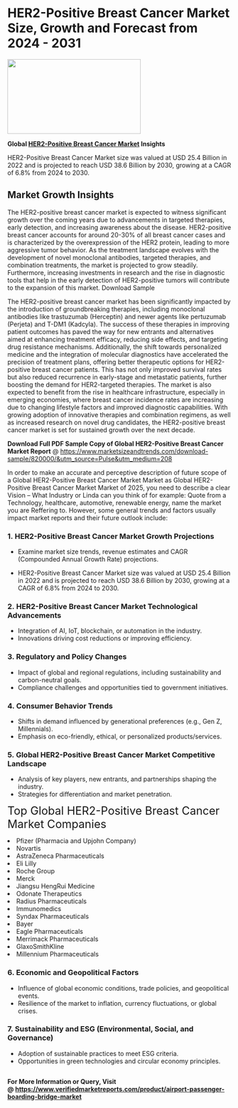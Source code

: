 <H1>HER2-Positive Breast Cancer Market Size, Growth and Forecast from 2024 - 2031</H1><img class="aligncenter size-medium wp-image-584254" src="https://thirdeyenews.in/wp-content/uploads/2024/09/Global-Market-Research-300x168.jpeg" alt="" width="300" height="168" /><p><strong>Global&nbsp;<a href="https://www.marketsizeandtrends.com/download-sample/820000/&amp;utm_source=Pulse&amp;utm_medium=208">HER2-Positive Breast Cancer Market</a> Insights</strong></p><p>HER2-Positive Breast Cancer Market size was valued at USD 25.4 Billion in 2022 and is projected to reach USD 38.6 Billion by 2030, growing at a CAGR of 6.8% from 2024 to 2030.</p><p><h2>Market Growth Insights</h2> <p>The HER2-positive breast cancer market is expected to witness significant growth over the coming years due to advancements in targeted therapies, early detection, and increasing awareness about the disease. HER2-positive breast cancer accounts for around 20-30% of all breast cancer cases and is characterized by the overexpression of the HER2 protein, leading to more aggressive tumor behavior. As the treatment landscape evolves with the development of novel monoclonal antibodies, targeted therapies, and combination treatments, the market is projected to grow steadily. Furthermore, increasing investments in research and the rise in diagnostic tools that help in the early detection of HER2-positive tumors will contribute to the expansion of this market. Download Sample</p> <p>The HER2-positive breast cancer market has been significantly impacted by the introduction of groundbreaking therapies, including monoclonal antibodies like trastuzumab (Herceptin) and newer agents like pertuzumab (Perjeta) and T-DM1 (Kadcyla). The success of these therapies in improving patient outcomes has paved the way for new entrants and alternatives aimed at enhancing treatment efficacy, reducing side effects, and targeting drug resistance mechanisms. Additionally, the shift towards personalized medicine and the integration of molecular diagnostics have accelerated the precision of treatment plans, offering better therapeutic options for HER2-positive breast cancer patients. This has not only improved survival rates but also reduced recurrence in early-stage and metastatic patients, further boosting the demand for HER2-targeted therapies. The market is also expected to benefit from the rise in healthcare infrastructure, especially in emerging economies, where breast cancer incidence rates are increasing due to changing lifestyle factors and improved diagnostic capabilities. With growing adoption of innovative therapies and combination regimens, as well as increased research on novel drug candidates, the HER2-positive breast cancer market is set for sustained growth over the next decade. </p><p><span class=""><strong>Download Full PDF Sample Copy of Global HER2-Positive Breast Cancer Market Report</strong> @ <a href="https://www.marketsizeandtrends.com/download-sample/820000/&amp;utm_source=Pulse&amp;utm_medium=208" target="_blank">https://www.marketsizeandtrends.com/download-sample/820000/&amp;utm_source=Pulse&amp;utm_medium=208</a></span></p><p>In order to make an accurate and perceptive description of future scope of a Global&nbsp;HER2-Positive Breast Cancer Market Market as Global&nbsp;HER2-Positive Breast Cancer Market Market of 2025, you need to describe a clear Vision &ndash; What Industry or Linda can you think of for example: Quote from a Technology, healthcare, automotive, renewable energy, name the market you are Reffering to. However, some general trends and factors usually impact market reports and their future outlook include:</p><h3>1.&nbsp;<strong>HER2-Positive Breast Cancer Market Growth Projections</strong></h3><ul><li>Examine market size trends, revenue estimates and CAGR (Compounded Annual Growth Rate) projections.</li><li><p>HER2-Positive Breast Cancer Market size was valued at USD 25.4 Billion in 2022 and is projected to reach USD 38.6 Billion by 2030, growing at a CAGR of 6.8% from 2024 to 2030.</p></li></ul><h3>2.&nbsp;<strong>HER2-Positive Breast Cancer Market Technological Advancements</strong></h3><ul><li>Integration of AI, IoT, blockchain, or automation in the industry.</li><li>Innovations driving cost reductions or improving efficiency.</li></ul><h3>3.&nbsp;<strong>Regulatory and Policy Changes</strong></h3><ul><li>Impact of global and regional regulations, including sustainability and carbon-neutral goals.</li><li>Compliance challenges and opportunities tied to government initiatives.</li></ul><h3>4.&nbsp;<strong>Consumer Behavior Trends</strong></h3><ul><li>Shifts in demand influenced by generational preferences (e.g., Gen Z, Millennials).</li><li>Emphasis on eco-friendly, ethical, or personalized products/services.</li></ul><h3>5.&nbsp;<strong>Global HER2-Positive Breast Cancer Market Competitive Landscape</strong></h3><ul><li>Analysis of key players, new entrants, and partnerships shaping the industry.</li><li>Strategies for differentiation and market penetration.</li></ul><p data-pm-slice="1 1 []"><span style="color: inherit; font-family: inherit; font-size: 25px;">Top Global HER2-Positive Breast Cancer Market Companies</span></p><div class="" data-test-id=""><p><li>Pfizer (Pharmacia and Upjohn Company)</li><li> Novartis</li><li> AstraZeneca Pharmaceuticals</li><li> Eli Lilly</li><li> Roche Group</li><li> Merck</li><li> Jiangsu HengRui Medicine</li><li> Odonate Therapeutics</li><li> Radius Pharmaceuticals</li><li> Immunomedics</li><li> Syndax Pharmaceuticals</li><li> Bayer</li><li> Eagle Pharmaceuticals</li><li> Merrimack Pharmaceuticals</li><li> GlaxoSmithKline</li><li> Millennium Pharmaceuticals</li></p></div><h3>6.&nbsp;<strong>Economic and Geopolitical Factors</strong></h3><ul><li>Influence of global economic conditions, trade policies, and geopolitical events.</li><li>Resilience of the market to inflation, currency fluctuations, or global crises.</li></ul><h3>7.&nbsp;<strong>Sustainability and ESG (Environmental, Social, and Governance)</strong></h3><ul><li>Adoption of sustainable practices to meet ESG criteria.</li><li>Opportunities in green technologies and circular economy principles.</li></ul><h2><strong style="font-size: 14px;">For More Information or Query, Visit @&nbsp;</strong><a style="background-color: #ffffff; font-size: 14px;" href="https://www.marketsizeandtrends.com/report/her2-positive-breast-cancer-market/" target="_blank">https://www.verifiedmarketreports.com/product/airport-passenger-boarding-bridge-market</a></h2>
